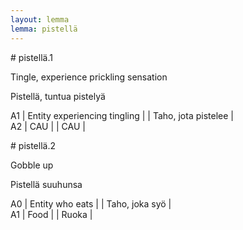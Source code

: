 ```yaml
---
layout: lemma
lemma: pistellä
---
```


<div class="sense">
# <span class="sensename">pistellä.1</span>

<span class="description">Tingle, experience prickling sensation</span>

<span class="description">Pistellä, tuntua pistelyä</span>

A1 | Entity experiencing tingling |   | Taho, jota pistelee |  
A2 | CAU |   | CAU |  

</div>

<div class="sense">
# <span class="sensename">pistellä.2</span>

<span class="description">Gobble up</span>

<span class="description">Pistellä suuhunsa</span>

A0 | Entity who eats |   | Taho, joka syö |  
A1 | Food |   | Ruoka |  

</div>


